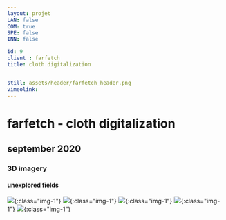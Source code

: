 ```yaml
---
layout: projet
LAN: false  
COM: true
SPE: false
INN: false

id: 9
client : farfetch
title: cloth digitalization


still: assets/header/farfetch_header.png
vimeolink: 
---
```


# farfetch - cloth digitalization
## september 2020
### 3D imagery 
#### unexplored fields

![](/assets/projets/farfetch_vertical.png){:class="img-1"}
![](/assets/projets/farfetch_01.png){:class="img-1"}
![](/assets/projets/farfetch_02.png){:class="img-1"}
![](/assets/projets/farfetch_03.png){:class="img-1"}
![](/assets/projets/farfetch_04.png){:class="img-1"}
